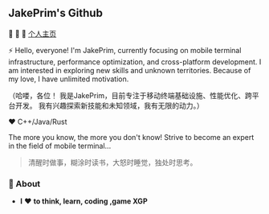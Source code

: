 ## JakePrim's Github

👋 👋 👋 <a href="https://www.yuque.com/jakeprim">个人主页</a>

⚡ Hello, everyone! I'm JakePrim, currently focusing on mobile terminal infrastructure, performance optimization, and cross-platform development. I am interested in exploring new skills and unknown territories. Because of my love, I have unlimited motivation.

（哈喽，各位！ 我是JakePrim，目前专注于移动终端基础设施、性能优化、跨平台开发。 我有兴趣探索新技能和未知领域，我有无限的动力。）

 ♥  C++/Java/Rust
 
The more you know, the more you don't know! Strive to become an expert in the field of mobile terminal...
 
> 清醒时做事，糊涂时读书，大怒时睡觉，独处时思考。

### 🚀 About
- **I** ❤️ **to think, learn, coding ,game XGP**
